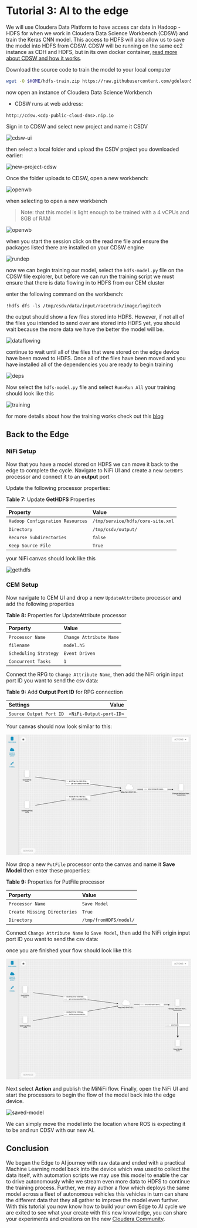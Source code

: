 # Tutorial 3: AI to the edge

We will use Cloudera Data Platform to have access car data in Hadoop - HDFS for when we work in Cloudera Data Science Workbench (CDSW) and train the Keras CNN model. This access to HDFS will also allow us to save the model into HDFS from CDSW. CDSW will be running on the same ec2 instance as CDH and HDFS, but in its own docker container, [read more about CDSW and how it works](intro-to-cdsw).

Download the source code to train the model to your local computer

~~~bash
wget -O $HOME/hdfs-train.zip https://raw.githubusercontent.com/gdeleon5/Autonomous-Car/master/documentation/assets/src/hdfs-train.zip && unzip $HOME/hdfs-train.zip -d $HOME
~~~

now open an instance of Cloudera Data Science Workbench

- CDSW runs at web address:

 `http://cdsw.<cdp-public-cloud-dns>.nip.io`

Sign in to CDSW and select new project and name it CSDV

![cdsw-ui](./documentation/assets/images/tutorial3/cdsw-ui.jpg)

then select a local folder and upload the CSDV project you downloaded earlier:

![new-project-cdsw](./documentation/assets/images/tutorial3/new-project-cdsw.jpg)

Once the folder uploads to CDSW, open a new workbench:

![openwb](./documentation/assets/images/tutorial3/openwb.jpg)

when selecting to open a new workbench

>Note: that this model is light enough to be trained with a 4 vCPUs and 8GB of RAM

![openwb](./documentation/assets/images/tutorial3/engine.jpg)

when you start the session click on the read me file and ensure the packages listed there are installed on your CDSW engine

![rundep](./documentation/assets/images/tutorial3/run-dep.jpg)

now we can begin training our model, select the `hdfs-model.py` file on the CDSW file explorer, but before we can run the training script we must ensure that there is data flowing in to HDFS from our CEM cluster

enter the following command on the workbench:

`!hdfs dfs -ls /tmp/csdv/data/input/racetrack/image/logitech`

the output should show a few files stored into HDFS. However, if not all of the files you intended to send over are stored into HDFS yet, you should wait because the more data we have the better the model will be.

![dataflowing](./documentation/assets/images/tutorial3/dataflowing.jpg)

continue to wait until all of the files that were stored on the edge device have been moved to HDFS. Once all of the files have been moved and you have installed all of the dependencies you are ready to begin training

![deps](./documentation/assets/images/tutorial3/deps.jpg)

Now select the `hdfs-model.py` file and select `Run>Run All` your training should look like this

![training](./documentation/assets/images/tutorial3/training.jpg)

for more details about how the training works check out this [blog](link)

## Back to the Edge

### NiFi Setup

Now that you have a model stored on HDFS we can move it back to the edge to complete the cycle. Navigate to NiFi UI and create a new `GetHDFS` processor and connect it to an **output** port

Update the following processor properties:

**Table 7:** Update **GetHDFS** Properties

| Property  | Value  |
|:---|:---|
| `Hadoop Configuration Resources` | `/tmp/service/hdfs/core-site.xml` |
| `Directory`  | `/tmp/csdv/output/`  |
| `Recurse Subdirectories`  |  `false`  |
| `Keep Source File` | `True` |
your NiFi canvas should look like this

![gethdfs](./documentation/assets/images/tutorial3/gethdfs.jpg)

### CEM Setup

Now navigate to CEM UI and drop a new `UpdateAttribute` processor and add the following properties

**Table 8:** Properties for UpdateAttribute processor

| Porperty  | Value  |
|:---|:---|
|`Processor Name`|`Change Attribute Name`|
|`filename` | `model.h5` |
|`Scheduling Strategy`| `Event Driven`|
|`Concurrent Tasks`| `1`|

Connect the RPG to `Change Attribute Name`, then add the NiFi origin input port ID you want to send the csv data:

**Table 9:** Add **Output Port ID** for RPG connection

| Settings  | Value  |
|:---|---:|
| `Source Output Port ID` | `<NiFi-Output-port-ID>` |

Your canvas should now look similar to this:

![add-update-attribute](./documentation/assets/images/tutorial3/add-update-attribute.jpg)

Now drop a new `PutFile` processor onto the canvas and name it **Save Model** then enter these properties:

**Table 9:** Properties for PutFile processor

| Porperty  | Value  |
|:---|:---|
|`Processor Name` | `Save Model` |
|`Create Missing Directories`|`True`|
| `Directory`  | `/tmp/fromHDFS/model/` |

Connect `Change Attribute Name` to `Save Model`, then add the NiFi origin input port ID you want to send the csv data:

once you are finished your flow should look like this

![minifiedge](./documentation/assets/images/tutorial3/minifi-edge.jpg)

Next select **Action** and publish the MiNiFi flow. Finally, open the NiFi UI and start the processors to begin the flow of the model back into the edge device.

![saved-model](./documentation/assets/images/tutorial3/saved-model.jpg)

We can simply move the model into the location where ROS is expecting it to be and run CDSV with our new AI.

## Conclusion

We began the Edge to AI journey with raw data and ended with a practical Machine Learning model back into the device which was used to collect the data itself, with automation scripts we may use this model to enable the car to drive autonomously while we stream even more data to HDFS to continue the training process. Further, we may author a flow which deploys the same model across a fleet of autonomous vehicles this vehicles in turn can share the different data that they all gather to improve the model even further. With this tutorial you now know how to build your own Edge to AI cycle we are exited to see what your create with this new knowledge, you can share your experiments and creations on the new [Cloudera Community](link).
